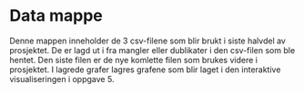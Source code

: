 # Data mappe

Denne mappen inneholder de 3 csv-filene som blir brukt i siste halvdel av prosjektet. De er lagd ut i fra mangler eller dublikater i den csv-filen som ble hentet. Den siste filen er de nye komlette filen som brukes videre i prosjektet. I lagrede grafer lagres grafene som blir laget i den interaktive visualiseringen i oppgave 5. 